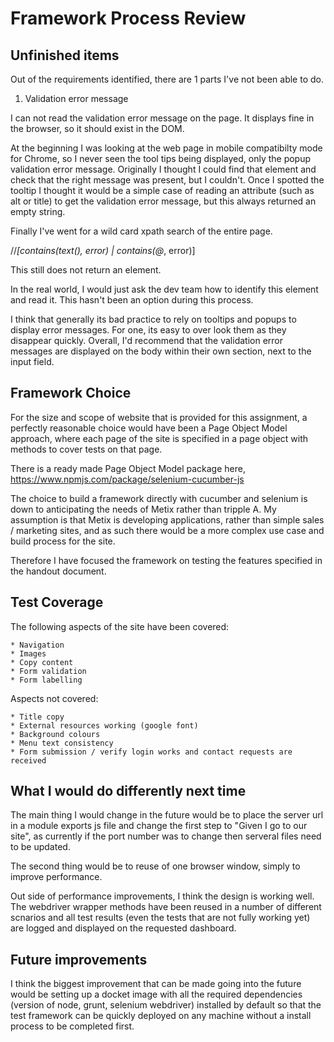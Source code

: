 # Framework Process Review

## Unfinished items

Out of the requirements identified, there are 1 parts I've not been able to do.

1. Validation error message

I can not read the validation error message on the page. It displays fine in the browser, so it should exist in the DOM.

At the beginning I was looking at the web page in mobile compatibilty mode for Chrome, so I never seen the tool tips being displayed, only the popup validation error message. Originally I thought I could find that element and check that the right message was present, but I couldn't. Once I spotted the tooltip I thought it would be a simple case of reading an attribute (such as alt or title) to get the validation error message, but this always returned an empty string.

Finally I've went for a wild card xpath search of the entire page.

//*[contains(text(), error) | contains(@*, error)]

This still does not return an element.

In the real world, I would just ask the dev team how to identify this element and read it. This hasn't been an option during this process.

I think that generally its bad practice to rely on tooltips and popups to display error messages. For one, its easy to over look them as they disappear quickly. Overall, I'd recommend that the validation error messages are displayed on the body within their own section, next to the input field.

## Framework Choice

For the size and scope of website that is provided for this assignment, a perfectly reasonable choice would have been a Page Object Model approach, where each page of the site is specified in a page object with methods to cover tests on that page.

There is a ready made Page Object Model package here, https://www.npmjs.com/package/selenium-cucumber-js

The choice to build a framework directly with cucumber and selenium is down to anticipating the needs of Metix rather than tripple A. My assumption is that Metix is developing applications, rather than simple sales / marketing sites, and as such there would be a more complex use case and build process for the site.

Therefore I have focused the framework on testing the features specified in the handout document.

## Test Coverage

The following aspects of the site have been covered:

	* Navigation
	* Images
	* Copy content
	* Form validation
	* Form labelling

Aspects not covered:

	* Title copy
	* External resources working (google font)
	* Background colours
	* Menu text consistency
	* Form submission / verify login works and contact requests are received

## What I would do differently next time

The main thing I would change in the future would be to place the server url in a module exports js file and change the first step to "Given I go to our site", as currently if the port number was to change then serveral files need to be updated.

The second thing would be to reuse of one browser window, simply to improve performance.

Out side of performance improvements, I think the design is working well. The webdriver wrapper methods have been reused in a number of different scnarios and all test results (even the tests that are not fully working yet) are logged and displayed on the requested dashboard.

## Future improvements

I think the biggest improvement that can be made going into the future would be setting up a docket image with all the required dependencies (version of node, grunt, selenium webdriver) installed by default so that the test framework can be quickly deployed on any machine without a install process to be completed first.